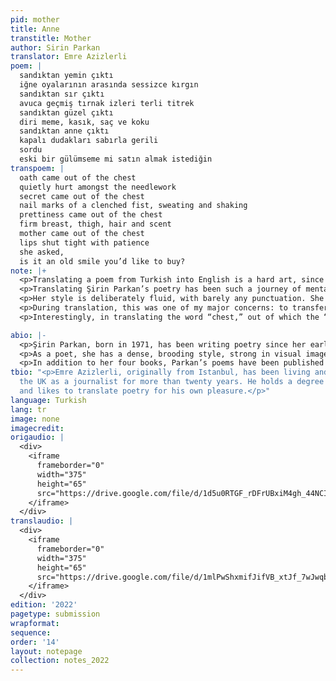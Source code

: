 ```yaml
---
pid: mother
title: Anne
transtitle: Mother
author: Sirin Parkan
translator: Emre Azizlerli
poem: |
  sandıktan yemin çıktı
  iğne oyalarının arasında sessizce kırgın
  sandıktan sır çıktı
  avuca geçmiş tırnak izleri terli titrek
  sandıktan güzel çıktı
  diri meme, kasık, saç ve koku
  sandıktan anne çıktı
  kapalı dudakları sabırla gerili
  sordu
  eski bir gülümseme mi satın almak istediğin
transpoem: |
  oath came out of the chest
  quietly hurt amongst the needlework
  secret came out of the chest
  nail marks of a clenched fist, sweating and shaking
  prettiness came out of the chest
  firm breast, thigh, hair and scent
  mother came out of the chest
  lips shut tight with patience
  she asked,
  is it an old smile you’d like to buy?
note: |+
  <p>Translating a poem from Turkish into English is a hard art, since the source language has wildly different grammar and syntax than the target language, and the poem loses the sounds and the multi-layered associations of its words in the source language. As the translator negotiates between the words, sounds, and pauses of the poem in two distinct languages, however, recreating a text in new clothes, the poem may gain a new force and musicality in its new outfit, in this case, English.</p>
  <p>Translating Şirin Parkan’s poetry has been such a journey of mental bargaining for me. Her poetry rests on common Turkish words which she seems to reveal from a personal dictionary, with additional meanings that she herself has cultivated, impregnating them with a unique intensity.</p>
  <p>Her style is deliberately fluid, with barely any punctuation. She often serves up pauses by line breaks, as if carrying her inner music and rhythm onto the page. She is breaking the standards and accessibility of everyday language to take us into her personal world as a mother, a daughter, a lover.</p>
  <p>During translation, this was one of my major concerns: to transfer the alienness of her Turkish into the English language with the same effect. Hence in the poem titled “Mother,” despite the impulse to put an article in front of “oath,” “secret,” or “prettiness”, the words stand alone at the beginning of the lines – just like in Turkish. It is an intervention in English, from a Turkish source, that opens up the possibilities of language.</p>
  <p>Interestingly, in translating the word “chest,” out of which the “oath” and “secret” come, the poem gains new resonance in English. In Turkish, the word signifies a chest of drawers or a box. But in English, the chest is also a body part, covering our hearts. In a highly personal poem about memories of family life and growing up, the word “chest” more than fits in, enriching the Turkish. A translator’s triumph, in fierce negotiation!</p>

abio: |-
  <p>Şirin Parkan, born in 1971, has been writing poetry since her early school years, and she has published four books of poetry over the past ten years. Parkan writes poetry alongside her day job as a medical doctor in Istanbul, Turkey, where she works and teaches at the university. She is also a trained actress and performs with the Studio Actors group led by one of Turkey’s leading figures in theater. Parkan has a twenty-year-old daughter, and she is also mother to a six-year-old cat.</p>
  <p>As a poet, she has a dense, brooding style, strong in visual imagery, melody, and rhythm. The visual aspects in her poetry show influences both from painting and theater as colors and a photographic sensibility. Her poetry is rich with unconscious cues that would provide fertile ground for psychoanalytic interpretation.</p>
  <p>In addition to her four books, Parkan’s poems have been published in leading literary journals throughout Turkey, along with interviews and reviews.</p>
tbio: "<p>Emre Azizlerli, originally from Istanbul, has been living and working in
  the UK as a journalist for more than twenty years. He holds a degree in French literature
  and likes to translate poetry for his own pleasure.</p>"
language: Turkish
lang: tr
image: none
imagecredit: 
origaudio: |
  <div>
    <iframe
      frameborder="0"
      width="375"
      height="65"
      src="https://drive.google.com/file/d/1d5u0RTGF_rDFrUBxiM4gh_44NCIViAx6/preview">
    </iframe>
  </div>
translaudio: |
  <div>
    <iframe
      frameborder="0"
      width="375"
      height="65"
      src="https://drive.google.com/file/d/1mlPwShxmifJifVB_xtJf_7wJwqbEJ6l2/preview">
    </iframe>
  </div>
edition: '2022'
pagetype: submission
wrapformat: 
sequence: 
order: '14'
layout: notepage
collection: notes_2022
---
```


